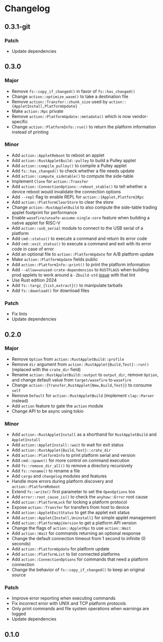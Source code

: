 # Changelog

## 0.3.1-git

### Patch

- Update dependencies

## 0.3.0

### Major

- Remove `fs::copy_if_changed()` in favor of `fs::has_changed()`
- Change `action::optimize_wasm()` to take a destination file
- Remove `action::Transfer::chunk_size` used by `action::{AppletInstall,PlatformUpdate}`
- Make `action::Rpc` private
- Remove `action::PlatformUpdate::metadata()` which is now vendor-specific
- Change `action::PlatformInfo::run()` to return the platform information instead of printing

### Minor

- Add `action::AppletReboot` to reboot an applet
- Add `action::RustAppletBuild::pulley` to build a Pulley applet
- Add `action::compile_pulley()` to compile a Pulley applet
- Add `fs::has_changed()` to check whether a file needs update
- Add `action::compute_sidetable()` to compute the side-table
- Implement `Clone` for `action::Transfer`
- Add `action::ConnectionOptions::reboot_stable()` to tell whether a device reboot would invalidate
  the connection options
- Add `--repl` flag to enable REPL for `action::{Applet,Platform}Rpc`
- Add `action::PlatformClearStore` to clear the store
- Change `action::RustAppletBuild` to also compute the side-table trading applet footprint for
  performance
- Enable `wasefire/unsafe-assume-single-core` feature when building a native applet for RISC-V
- Add `action::usb_serial` module to connect to the USB serial of a platform
- Add `cmd::status()` to execute a command and return its error code
- Add `cmd::exit_status()` to execute a command and exit with its error code in case of error
- Add an optional file to `action::PlatformUpdate` for A/B platform update
- Make `action::PlatformUpdate` fields public
- Add `action::PlatformInfo::print()` to print the platform information
- Add `--allow=unused-crate-dependencies` to `RUSTFLAGS` when building prod applets to work around a
  `-Zbuild-std` [issue](https://github.com/rust-lang/rust/issues/122105) with that lint
- Use Rust edition 2024
- Add `fs::targz_{list,extract}()` to manipulate tarballs
- Add `fs::download()` for download files

### Patch

- Fix lints
- Update dependencies

## 0.2.0

### Major

- Remove `Option` from `action::RustAppletBuild::profile`
- Remove `dir` argument from `action::RustApplet{Build,Test}::run()` (replaced with the `crate_dir`
  field)
- Rename `action::RustAppletBuild::output` to `output_dir`, remove `Option`, and change default
  value from `target/wasefire` to `wasefire`
- Change `action::{Transfer,RustApplet{New,Build,Test}}` to consume `self`
- Remove `Default` for `action::RustAppletBuild` (implement `clap::Parser` instead)
- Add `action` feature to gate the `action` module
- Change API to be async using tokio

### Minor

- Add `action::RustAppletInstall` as a shorthand for `RustAppletBuild` and `AppletInstall`
- Add `action::AppletInstall::wait` to wait for exit status
- Add `action::RustApplet{Build,Test}::crate_dir`
- Add `action::PlatformInfo` to print platform serial and version
- Add `cmd::spawn()` for more control on command execution
- Add `fs::remove_dir_all()` to remove a directory recursively
- Add `fs::rename()` to rename a file
- Add `cargo` and `changelog` modules and features
- Handle more errors during platform discovery and `action::PlatformReboot`
- Extend `fs::write()` first parameter to set the `OpenOptions` too
- Add `error::root_cause_is()` to check the `anyhow::Error` root cause
- Add `action::PlatformLock` for locking a platform protocol
- Expose `action::Transfer` for transfers from host to device
- Add `action::AppletExitStatus` to get the applet exit status
- Add `action::Applet{Install,Uninstall}` for simple applet management
- Add `action::PlatformApiVersion` to get a platform API version
- Change the flags of `action::AppletRpc` to use `action::Wait`
- Add `action::Wait` for commands returning an optional response
- Change the default connection timeout from 1 second to infinite (0 seconds)
- Add `action::PlatformUpdate` for platform update
- Add `action::PlatformList` to list connected platforms
- Add `action::ConnectionOptions` for commands that need a platform connection
- Change the behavior of `fs::copy_if_changed()` to keep an original source

### Patch

- Improve error reporting when executing commands
- Fix incorrect error with UNIX and TCP platform protocols
- Only print commands and file system operations when warnings are logged
- Update dependencies

## 0.1.0

<!-- Increment to skip CHANGELOG.md test: 1 -->
